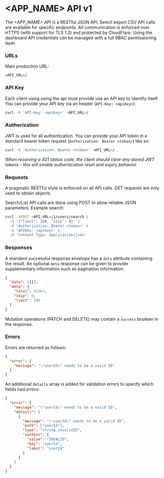 # <APP_NAME> API v1

The <APP_NAME> API is a RESTful JSON API. Select export CSV API calls are available for specific endpoints. All communication is enforced over HTTPS (with support for TLS 1.3) and protected by CloudFlare. Using the dashboard API credentials can be managed with a full RBAC permissioning layer.

### URLs

Main production URL:

```
<API_URL>/
```

### API Key

Each client using using the api must provide use an API key to identify itself.
You can provide your API key via an header (`API-Key: <apiKey>`):

```bash
curl -H 'API-Key: <apiKey>' <API_URL>/
```

### Authorization

JWT is used for all authentication. You can provide your API token in a standard bearer token request (`Authorization: Bearer <token>`) like so:

```bash
curl -H 'Authorization: Bearer <token>' <API_URL>/
```

_When receiving a 401 status code, the client should clear any stored JWT tokens - this will enable authentication reset and expiry behavior_

### Requests

A pragmatic RESTful style is enforced on all API calls. GET requests are only used to obtain objects.

Search/List API calls are done using POST to allow reliable JSON parameters. Example search:

```bash
curl -XPOST <API_URL>/1/users/search \
  -d '{"limit": 100, "skip": 0}' \
  -H 'Authorization: Bearer <token>' \
  -H 'APIKey: <apikey>' \
  -H 'Content-Type: application/json'
```

### Responses

A standard successful response envelope has a `data` attribute containing the result. An optional `meta` response can be given to provide supplementary information such as pagination information:

```json
{
  "data": [{}],
  "meta": {
    "total": 45367,
    "skip": 0,
    "limit": 100
  }
}
```

Mutation operations (PATCH and DELETE) may contain a `success` boolean in the response.

### Errors

Errors are returned as follows:

```json
{
  "error": {
    "message": "\"userId\" needs to be a valid ID"
  }
}
```

An additional `details` array is added for validation errors to specify which fields had errors:

```json
{
  "error": {
    "message": "\"userId\" needs to be a valid ID",
    "details": [
      {
        "message": "\"userId\" needs to be a valid ID",
        "path": ["userId"],
        "type": "string.invalidID",
        "context": {
          "value": "INVALID",
          "key": "userId",
          "label": "userId"
        }
      }
    ]
  }
}
```
